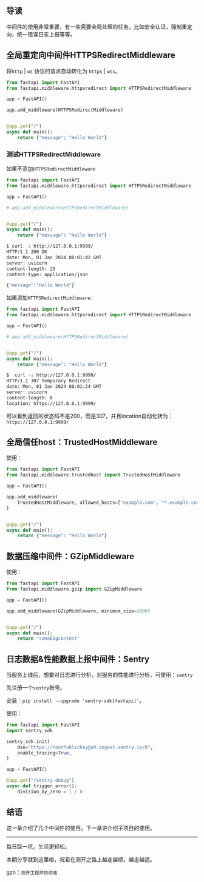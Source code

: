 ## 导读

中间件的使用非常重要，有一些需要全局处理的任务，比如安全认证，强制重定向，统一错误日志上报等等。

## 全局重定向中间件HTTPSRedirectMiddleware

将`http` | `ws` 协议的请求自动转化为 `https` | `wss`。

```python
from fastapi import FastAPI
from fastapi.middleware.httpsredirect import HTTPSRedirectMiddleware

app = FastAPI()

app.add_middleware(HTTPSRedirectMiddleware)


@app.get("/")
async def main():
    return {"message": "Hello World"}
```

### 测试HTTPSRedirectMiddleware

如果不添加`HTTPSRedirectMiddleware`
```python
from fastapi import FastAPI
from fastapi.middleware.httpsredirect import HTTPSRedirectMiddleware

app = FastAPI()

# app.add_middleware(HTTPSRedirectMiddleware)


@app.get("/")
async def main():
    return {"message": "Hello World"}
```

```bash
$ curl -i http://127.0.0.1:9999/
HTTP/1.1 200 OK
date: Mon, 01 Jan 2024 08:01:42 GMT
server: uvicorn
content-length: 25
content-type: application/json

{"message":"Hello World"}
```
如果添加`HTTPSRedirectMiddleware`:
```python
from fastapi import FastAPI
from fastapi.middleware.httpsredirect import HTTPSRedirectMiddleware

app = FastAPI()

# app.add_middleware(HTTPSRedirectMiddleware)


@app.get("/")
async def main():
    return {"message": "Hello World"}
```

```bash
$  curl -i http://127.0.0.1:9999/ 
HTTP/1.1 307 Temporary Redirect
date: Mon, 01 Jan 2024 08:01:24 GMT
server: uvicorn
content-length: 0
location: https://127.0.0.1:9999/

```

可以看到返回的状态码不是200，而是307，并且location自动化转为：`https://127.0.0.1:9999/`

## 全局信任host：TrustedHostMiddleware

使用：
```python
from fastapi import FastAPI
from fastapi.middleware.trustedhost import TrustedHostMiddleware

app = FastAPI()

app.add_middleware(
    TrustedHostMiddleware, allowed_hosts=["example.com", "*.example.com"]
)


@app.get("/")
async def main():
    return {"message": "Hello World"}
```

## 数据压缩中间件：GZipMiddleware

使用：
```python
from fastapi import FastAPI
from fastapi.middleware.gzip import GZipMiddleware

app = FastAPI()

app.add_middleware(GZipMiddleware, minimum_size=1000)


@app.get("/")
async def main():
    return "somebigcontent"
```

## 日志数据&性能数据上报中间件：Sentry

当服务上线后，想要对日志进行分析，对服务的性能进行分析，可使用：`sentry`

先注册一个`sentry`账号。

安装：`pip install --upgrade 'sentry-sdk[fastapi]'`。

使用：
```python
from fastapi import FastAPI
import sentry_sdk

sentry_sdk.init(
    dsn="https://YourPublicKey@o0.ingest.sentry.io/0",
    enable_tracing=True,
)

app = FastAPI()

@app.get("/sentry-debug")
async def trigger_error():
    division_by_zero = 1 / 0
```

## 结语

这一章介绍了几个中间件的使用，下一章讲介绍子项目的使用。

***

每日踩一坑，生活更轻松。

本期分享就到这里啦，祝君在测开之路上越走越顺，越走越远。

gzh：`测开工程师的烦恼`
